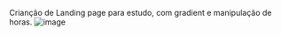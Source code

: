 Crianção de Landing page para estudo, com gradient e manipulação de horas.
![image](https://github.com/pedroluno/RelogioDigital/assets/96057426/d005c69e-90c5-47a9-bafc-186efa1280ef)
